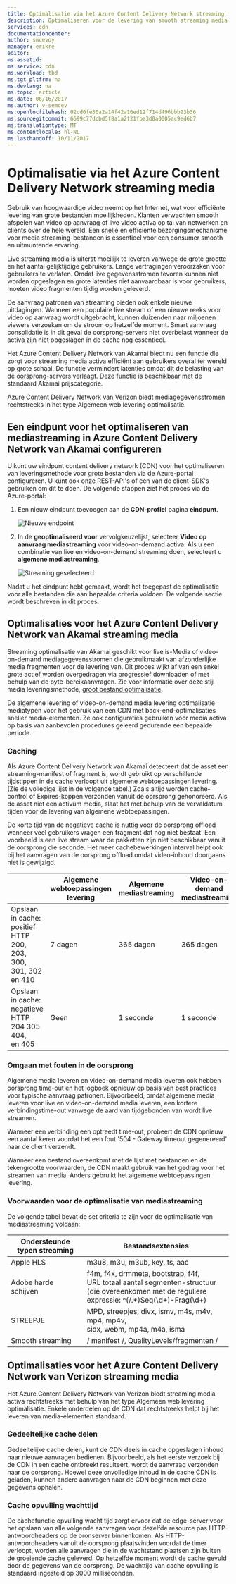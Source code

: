 ```yaml
---
title: Optimalisatie via het Azure Content Delivery Network streaming media
description: Optimaliseren voor de levering van smooth streaming media-bestanden
services: cdn
documentationcenter: 
author: smcevoy
manager: erikre
editor: 
ms.assetid: 
ms.service: cdn
ms.workload: tbd
ms.tgt_pltfrm: na
ms.devlang: na
ms.topic: article
ms.date: 06/16/2017
ms.author: v-semcev
ms.openlocfilehash: 02cd0fe30a2a14f42a16ed12f714d496bbb23b36
ms.sourcegitcommit: 6699c77dcbd5f8a1a2f21fba3d0a0005ac9ed6b7
ms.translationtype: MT
ms.contentlocale: nl-NL
ms.lasthandoff: 10/11/2017
---
```

# <a name="media-streaming-optimization-via-the-azure-content-delivery-network"></a>Optimalisatie via het Azure Content Delivery Network streaming media 
 
Gebruik van hoogwaardige video neemt op het Internet, wat voor efficiënte levering van grote bestanden moeilijkheden. Klanten verwachten smooth afspelen van video op aanvraag of live video activa op tal van netwerken en clients over de hele wereld. Een snelle en efficiënte bezorgingsmechanisme voor media streaming-bestanden is essentieel voor een consumer smooth en uitmuntende ervaring.  

Live streaming media is uiterst moeilijk te leveren vanwege de grote grootte en het aantal gelijktijdige gebruikers. Lange vertragingen veroorzaken voor gebruikers te verlaten. Omdat live gegevensstromen tevoren kunnen niet worden opgeslagen en grote latenties niet aanvaardbaar is voor gebruikers, moeten video fragmenten tijdig worden geleverd. 

De aanvraag patronen van streaming bieden ook enkele nieuwe uitdagingen. Wanneer een populaire live stream of een nieuwe reeks voor video op aanvraag wordt uitgebracht, kunnen duizenden naar miljoenen viewers verzoeken om de stroom op hetzelfde moment. Smart aanvraag consolidatie is in dit geval de oorsprong-servers niet overbelast wanneer de activa zijn niet opgeslagen in de cache nog essentieel.
 
Het Azure Content Delivery Network van Akamai biedt nu een functie die zorgt voor streaming media activa efficiënt aan gebruikers overal ter wereld op grote schaal. De functie vermindert latenties omdat dit de belasting van de oorsprong-servers verlaagt. Deze functie is beschikbaar met de standaard Akamai prijscategorie. 

Azure Content Delivery Network van Verizon biedt mediagegevensstromen rechtstreeks in het type Algemeen web levering optimalisatie.
 
## <a name="configure-an-endpoint-to-optimize-media-streaming-in-the-azure-content-delivery-network-from-akamai"></a>Een eindpunt voor het optimaliseren van mediastreaming in Azure Content Delivery Network van Akamai configureren
 
U kunt uw eindpunt content delivery network (CDN) voor het optimaliseren van leveringsmethode voor grote bestanden via de Azure-portal configureren. U kunt ook onze REST-API's of een van de client-SDK's gebruiken om dit te doen. De volgende stappen ziet het proces via de Azure-portal:

1. Een nieuw eindpunt toevoegen aan de **CDN-profiel** pagina **eindpunt**.
  
    ![Nieuwe endpoint](./media/cdn-media-streaming-optimization/01_Adding.png)

2. In de **geoptimaliseerd voor** vervolgkeuzelijst, selecteer **Video op aanvraag mediastreaming** voor video-on-demand activa. Als u een combinatie van live en video-on-demand streaming doen, selecteert u **algemene mediastreaming**.

    ![Streaming geselecteerd](./media/cdn-media-streaming-optimization/02_Creating.png) 
 
Nadat u het eindpunt hebt gemaakt, wordt het toegepast de optimalisatie voor alle bestanden die aan bepaalde criteria voldoen. De volgende sectie wordt beschreven in dit proces. 
 
## <a name="media-streaming-optimizations-for-the-azure-content-delivery-network-from-akamai"></a>Optimalisaties voor het Azure Content Delivery Network van Akamai streaming media
 
Streaming optimalisatie van Akamai geschikt voor live is-Media of video-on-demand mediagegevensstromen die gebruikmaakt van afzonderlijke media fragmenten voor de levering van. Dit proces wijkt af van een enkel grote actief worden overgedragen via progressief downloaden of met behulp van de byte-bereikaanvragen. Zie voor informatie over deze stijl media leveringsmethode, [groot bestand optimalisatie](cdn-large-file-optimization.md).


De algemene levering of video-on-demand media levering optimalisatie mediatypen voor het gebruik van een CDN met back-end-optimalisaties sneller media-elementen. Ze ook configuraties gebruiken voor media activa op basis van aanbevolen procedures geleerd gedurende een bepaalde periode.

### <a name="caching"></a>Caching

Als Azure Content Delivery Network van Akamai detecteert dat de asset een streaming-manifest of fragment is, wordt gebruikt op verschillende tijdstippen in de cache verloopt uit algemene webtoepassingen levering. (Zie de volledige lijst in de volgende tabel.) Zoals altijd worden cache-control of Expires-koppen verzonden vanuit de oorsprong gehonoreerd. Als de asset niet een activum media, slaat het met behulp van de vervaldatum tijden voor de levering van algemene webtoepassingen.

De korte tijd van de negatieve cache is nuttig voor de oorsprong offload wanneer veel gebruikers vragen een fragment dat nog niet bestaat. Een voorbeeld is een live stream waar de pakketten zijn niet beschikbaar vanuit de oorsprong die seconde. Het meer cachebewerkingen interval helpt ook bij het aanvragen van de oorsprong offload omdat video-inhoud doorgaans niet is gewijzigd.
 

|   | Algemene webtoepassingen levering | Algemene mediastreaming | Video-on-demand mediastreaming  
--- | --- | --- | ---
Opslaan in cache: positief <br> HTTP 200, 203, 300, <br> 301, 302 en 410 | 7 dagen |365 dagen | 365 dagen   
Opslaan in cache: negatieve <br> HTTP 204 305 404, <br> en 405 | Geen | 1 seconde | 1 seconde
 
### <a name="deal-with-origin-failure"></a>Omgaan met fouten in de oorsprong  

Algemene media leveren en video-on-demand media leveren ook hebben oorsprong time-out en het logboek opnieuw op basis van best practices voor typische aanvraag patronen. Bijvoorbeeld, omdat algemene media leveren voor live en video-on-demand media leveren, een kortere verbindingstime-out vanwege de aard van tijdgebonden van wordt live streamen.

Wanneer een verbinding een optreedt time-out, probeert de CDN opnieuw een aantal keren voordat het een fout '504 - Gateway timeout gegenereerd' naar de client verzendt. 

Wanneer een bestand overeenkomt met de lijst met bestanden en de tekengrootte voorwaarden, de CDN maakt gebruik van het gedrag voor het streamen van media. Anders gebruikt het algemene webtoepassingen levering.
   
### <a name="conditions-for-media-streaming-optimization"></a>Voorwaarden voor de optimalisatie van mediastreaming 

De volgende tabel bevat de set criteria te zijn voor de optimalisatie van mediastreaming voldaan: 
 
Ondersteunde typen streaming | Bestandsextensies  
--- | ---  
Apple HLS | m3u8, m3u, m3ub, key, ts, aac
Adobe harde schijven | f4m, f4x, drmmeta, bootstrap, f4f,<br>URL totaal aantal segmenten-structuur <br> (die overeenkomen met de reguliere expressie: ^(/.*)Seq(\d+)-Frag(\d+)
STREEPJE | MPD, streepjes, divx, ismv, m4s, m4v, mp4, mp4v, <br> sidx, webm, mp4a, m4a, isma
Smooth streaming | / manifest /, QualityLevels/fragmenten /
  

 
## <a name="media-streaming-optimizations-for-the-azure-content-delivery-network-from-verizon"></a>Optimalisaties voor het Azure Content Delivery Network van Verizon streaming media

Het Azure Content Delivery Network van Verizon biedt streaming media activa rechtstreeks met behulp van het type Algemeen web levering optimalisatie. Enkele onderdelen op de CDN dat rechtstreeks helpt bij het leveren van media-elementen standaard.

### <a name="partial-cache-sharing"></a>Gedeeltelijke cache delen

Gedeeltelijke cache delen, kunt de CDN deels in cache opgeslagen inhoud naar nieuwe aanvragen bedienen. Bijvoorbeeld, als het eerste verzoek bij de CDN in een cache ontbreekt resulteert, wordt de aanvraag verzonden naar de oorsprong. Hoewel deze onvolledige inhoud in de cache CDN is geladen, kunnen andere aanvragen naar de CDN beginnen met deze gegevens ophalen. 

### <a name="cache-fill-wait-time"></a>Cache opvulling wachttijd

 De cachefunctie opvulling wacht tijd zorgt ervoor dat de edge-server voor het opslaan van alle volgende aanvragen voor dezelfde resource pas HTTP-antwoordheaders op de bronserver binnenkomen. Als HTTP-antwoordheaders vanuit de oorsprong plaatsvinden voordat de timer verloopt, worden alle aanvragen die in de wachtstand plaatsen zijn buiten de groeiende cache geleverd. Op hetzelfde moment wordt de cache gevuld door de gegevens van de oorsprong. De wachttijd van cache opvulling is standaard ingesteld op 3000 milliseconden. 

